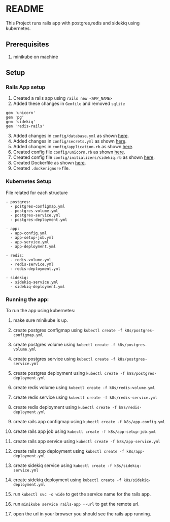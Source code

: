 # README
This Project runs rails app with postgres,redis and sidekiq using kubernetes.

## Prerequisites
1. minikube on machine

## Setup
### Rails App setup
1. Created a rails app using `rails new <APP_NAME>`
2. Added these changes in `Gemfile` and removed `sqlite`

```
gem 'unicorn'
gem 'pg'
gem 'sidekiq'
gem 'redis-rails'
```

3. Added changes in `config/database.yml` as shown [here](https://github.com/3mRoshdy/k8s-rails-app/blob/master/config/database.yml).
4. Added changes in `config/secrets.yml` as shown [here](https://github.com/3mRoshdy/k8s-rails-app/blob/master/config/secrets.yml).
5. Added changes in `config/application.rb` as shown [here](https://github.com/3mRoshdy/k8s-rails-app/blob/master/config/application.rb).
6. Created config file `config/unicorn.rb` as shown [here](https://github.com/3mRoshdy/k8s-rails-app/blob/master/config/unicorn.rb).
7. Created config file `config/initializers/sidekiq.rb` as shown [here](https://github.com/3mRoshdy/k8s-rails-app/blob/master/config/initializers/sidekiq.rb).
8. Created Dockerfile as shown [here](https://github.com/3mRoshdy/k8s-rails-app/blob/master/Dockerfile).
9. Created `.dockerignore` file.

### Kubernetes Setup
File related for each structure
```
- postgres:
  - postgres-configmap.yml
  - postgres-volume.yml
  - postgres-service.yml
  - postgres-deployment.yml

- app:
  - app-config.yml
  - app-setup-job.yml
  - app-service.yml
  - app-deployment.yml

- redis:
  - redis-volume.yml
  - redis-service.yml
  - redis-deployment.yml

- sidekiq:
  - sidekiq-service.yml
  - sidekiq-deployment.yml
```

### Running the app:
To run the app using kubernetes:
1. make sure minikube is up.

2. create postgres configmap using `kubectl create -f k8s/postgres-configmap.yml`
3. create postgres volume using  `kubectl create -f k8s/postgres-volume.yml`
4. create postgres service using  `kubectl create -f k8s/postgres-service.yml`
5. create postgres deployment using  `kubectl create -f k8s/postgres-deployment.yml`

6. create redis volume using  `kubectl create -f k8s/redis-volume.yml`
7. create redis service using  `kubectl create -f k8s/redis-service.yml`
8. create redis deployment using  `kubectl create -f k8s/redis-deployment.yml`

9. create rails app configmap using  `kubectl create -f k8s/app-config.yml`
10. create rails app job using `kubectl create -f k8s/app-setup-job.yml`
11. create rails app service using `kubectl create -f k8s/app-service.yml`
12. create rails app deployment using `kubectl create -f k8s/app-deployment.yml`

13. create sidekiq service using  `kubectl create -f k8s/sidekiq-service.yml`
14. create sidekiq deployment using  `kubectl create -f k8s/sidekiq-deployment.yml`

15. run `kubectl svc -o wide` to get the service name for the rails app.
16. run `minikube service rails-app --url` to get the remote url.
17. open the url in your browser you should see the rails app running.
